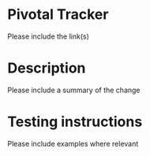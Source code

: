 # Pivotal Tracker

Please include the link(s)

# Description

Please include a summary of the change

# Testing instructions

Please include examples where relevant
